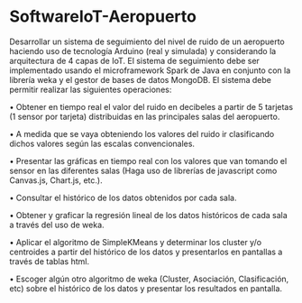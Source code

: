 # SoftwareIoT-Aeropuerto

Desarrollar un sistema de seguimiento del nivel de ruido de un aeropuerto haciendo uso de
 tecnología Arduino (real y simulada) y considerando la arquitectura de 4 capas de IoT. El sistema de seguimiento debe ser implementado usando el microframework Spark de Java en conjunto con la librería weka y el gestor de bases de datos MongoDB. El sistema debe permitir realizar las siguientes operaciones:

• Obtener en tiempo real el valor del ruido en decibeles a partir de 5 tarjetas (1 sensor por tarjeta) distribuidas en las principales salas del aeropuerto.

• A medida que se vaya obteniendo los valores del ruido ir clasificando dichos valores según las escalas convencionales.

• Presentar las gráficas en tiempo real con los valores que van tomando el sensor en las diferentes salas (Haga uso de librerías de javascript como Canvas.js, Chart.js, etc.).

• Consultar el histórico de los datos obtenidos por cada sala.

• Obtener y graficar la regresión lineal de los datos históricos de cada sala a través del uso de weka.

• Aplicar el algoritmo de SimpleKMeans y determinar los cluster y/o centroides a partir del histórico de los datos y presentarlos en pantallas a través de tablas html.

• Escoger algún otro algoritmo de weka (Cluster, Asociación, Clasificación, etc) sobre el histórico de los datos y presentar los resultados en pantalla.